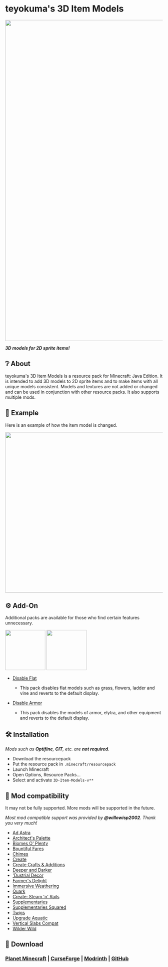 # teyokuma's 3D Item Models

<img src="https://github.com/user-attachments/assets/9528d2d7-49f3-4adb-9d5d-13a91917146f" width="1024">

***3D models for 2D sprite items!***

## **❔ About**

teyokuma's 3D Item Models is a resource pack for Minecraft: Java Edition. It is intended to add 3D models to 2D sprite items and to make items with all unique models consistent. Models and textures are not added or changed and can be used in conjunction with other resource packs. It also supports multiple mods.

## **📸 Example**

Here is an example of how the item model is changed.

<img src="https://github.com/user-attachments/assets/04386540-6639-4dad-a839-62fbf4ff8a0b" width="512">

## **⚙️ Add-On**

Additional packs are available for those who find certain features unnecessary.

<a href="link"><img src="https://github.com/user-attachments/assets/80b6248d-f96b-41e8-a875-0039eb537686" width="128"></a> <a href="link"><img src="https://github.com/user-attachments/assets/6c15f271-da08-4ce0-94c2-1eb0b7f78601" width="128"></a>

- [Disable Flat](link)

  - This pack disables flat models such as grass, flowers, ladder and vine and reverts to the default display.
- [Disable Armor](link)

  - This pack disables the models of armor, elytra, and other equipment and reverts to the default display.

## **🛠️ Installation**

*Mods such as **Optifine**, **CIT**, etc. are **not required**.*

- Download the resourcepack
- Put the resource pack in `.minecraft/resourcepack`
- Launch Minecraft
- Open Options, Resource Packs…
- Select and activate `3D-Item-Models-v**`

## **🧩 Mod compatibility**

It may not be fully supported. More mods will be supported in the future.

*Most mod compatible support was provided by **@willowisp2002**. Thank you very much!*

- [Ad Astra](https://modrinth.com/mod/ad-astra)
- [Architect&#39;s Palette](https://modrinth.com/mod/architects-palette)
- [Biomes O&#39; Plenty](https://modrinth.com/mod/biomes-o-plenty)
- [Bountiful Fares](https://modrinth.com/mod/bountiful-fares)
- [Chimes](https://www.curseforge.com/minecraft/mc-mods/chimes)
- [Create](https://modrinth.com/mod/create)
- [Create Crafts &amp; Additions](https://modrinth.com/mod/createaddition)
- [Deeper and Darker](https://modrinth.com/mod/deeperdarker)
- [&#39;Dustrial Decor](https://www.curseforge.com/minecraft/mc-mods/dustrial-decor)
- [Farmer&#39;s Delight](https://modrinth.com/mod/farmers-delight)
- [Immersive Weathering](https://modrinth.com/mod/immersive-weathering)
- [Quark](https://modrinth.com/mod/quark)
- [Create: Steam &#39;n&#39; Rails](https://modrinth.com/mod/create-steam-n-rails)
- [Supplementaries](https://modrinth.com/mod/supplementaries)
- [Supplementaries Squared](https://modrinth.com/mod/supplementaries-squared)
- [Twigs](https://modrinth.com/mod/twigs)
- [Upgrade Aquatic](https://modrinth.com/mod/upgrade-aquatic)
- [Vertical Slabs Compat](https://modrinth.com/mod/vertical-slabs-compat)
- [Wilder Wild](https://modrinth.com/mod/wilder-wild)

## **🌟 Download**

### [Planet Minecraft](https://www.planetminecraft.com/texture-pack/the-3d-item-models/) | [CurseForge](https://www.curseforge.com/minecraft/texture-packs/teyokuma-3d-item-models) | [Modrinth](link) | [GitHub](https://github.com/teyokuma/3D-Item-Models)
